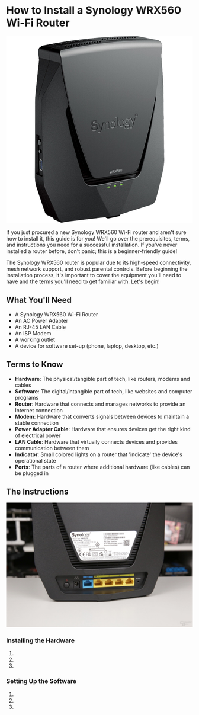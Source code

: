 # How to Install a Synology WRX560 Wi-Fi Router

![The Synology WRX560](./../johnsona/assets/images/synology_wrx560_dual_band_wi_fi_6_1733036.jpg)

If you just procured a new Synology WRX560 Wi-Fi router and aren't sure how to install it, this guide is for you! We'll go over the prerequisites, terms, and instructions you need for a successful installation. If you've never installed a router before, don't panic; this is a beginner-friendly guide!

The Synology WRX560 router is popular due to its high-speed connectivity, mesh network support, and robust parental controls. Before beginning the installation process, it's important to cover the equipment you'll need to have and the terms you'll need to get familiar with. Let's begin!

## What You'll Need 

- A Synology WRX560 Wi-Fi Router
- An AC Power Adapter
- An RJ-45 LAN Cable
- An ISP Modem
- A working outlet 
- A device for software set-up (phone, laptop, desktop, etc.)

## Terms to Know

- **Hardware**: The physical/tangible part of tech, like routers, modems and cables
- **Software**: The digital/intangible part of tech, like websites and computer programs
- **Router**: Hardware that connects and manages networks to provide an Internet connection 
- **Modem**: Hardware that converts signals between devices to maintain a stable connection
- **Power Adapter Cable**: Hardware that ensures devices get the right kind of electrical power 
- **LAN Cable**: Hardware that virtually connects devices and provides communication between them
- **Indicator**: Small colored lights on a router that 'indicate' the device's operational state
- **Ports**: The parts of a router where additional hardware (like cables) can be plugged in 

## The Instructions

![Back side of a Synology WRX560](./../johnsona/assets/images/7-1080.edc11c9a.jpg)

### Installing the Hardware

1. 
2. 
3. 

### Setting Up the Software

1. 
2. 
3. 
